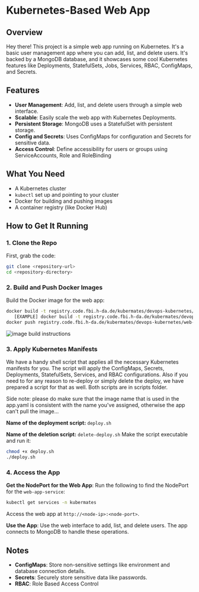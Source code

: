 # Kubernetes-Based Web App

## Overview

Hey there! This project is a simple web app running on Kubernetes. It's a basic user management app where you can add, list, and delete users. It's backed by a MongoDB database, and it showcases some cool Kubernetes features like Deployments, StatefulSets, Jobs, Services, RBAC, ConfigMaps, and Secrets.

## Features

- **User Management**: Add, list, and delete users through a simple web interface.
- **Scalable**: Easily scale the web app with Kubernetes Deployments.
- **Persistent Storage**: MongoDB uses a StatefulSet with persistent storage.
- **Config and Secrets**: Uses ConfigMaps for configuration and Secrets for sensitive data.
- **Access Control**: Define accessibility for users or groups using ServiceAccounts, Role and RoleBinding
## What You Need

- A Kubernetes cluster
- `kubectl` set up and pointing to your cluster
- Docker for building and pushing images
- A container registry (like Docker Hub)

## How to Get It Running

### 1. Clone the Repo

First, grab the code:

```bash
git clone <repository-url>
cd <repository-directory>
```

### 2. Build and Push Docker Images

Build the Docker image for the web app:

```bash
docker build -t registry.code.fbi.h-da.de/kubermates/devops-kubernetes/<optional-image-name>:<optional-tag> .
   [EXAMPLE] docker build -t registry.code.fbi.h-da.de/kubermates/devops-kubernetes/web-app:v1.4 .
docker push registry.code.fbi.h-da.de/kubermates/devops-kubernetes/web-app:v1.4
```

![image build instructions](../../../images/documentation/prak_5/image-registry.png)

### 3. Apply Kubernetes Manifests

We have a handy shell script that applies all the necessary Kubernetes manifests for you. The script will apply the ConfigMaps, Secrets, Deployments, StatefulSets, Services, and RBAC configurations.
Also if you need to for any reason to re-deploy or simply delete the deploy, we have prepared a script for that as well. Both scripts are in scripts folder.

Side note: please do make sure that the image name that is used in the app.yaml is consistent with the name you've assigned, otherwise the app can't pull the image...

**Name of the deployment script:** `deploy.sh`

**Name of the deletion script:** `delete-deploy.sh`
Make the script executable and run it:

```bash
chmod +x deploy.sh
./deploy.sh
```

### 4. Access the App

**Get the NodePort for the Web App**:
Run the following to find the NodePort for the `web-app-service`:

```bash
kubectl get services -n kubermates
```

Access the web app at `http://<node-ip>:<node-port>`.

**Use the App**:
Use the web interface to add, list, and delete users. The app connects to MongoDB to handle these operations.

## Notes

- **ConfigMaps**: Store non-sensitive settings like environment and database connection details.
- **Secrets**: Securely store sensitive data like passwords.
- **RBAC**: Role Based Access Control


